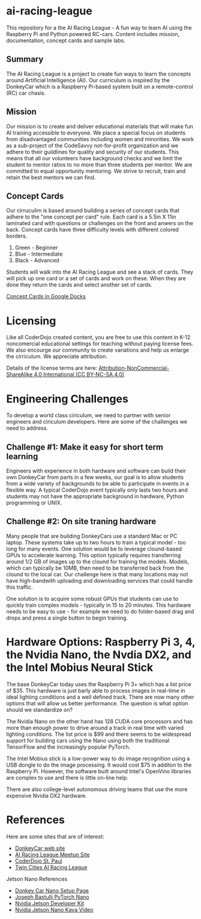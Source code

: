 # ai-racing-league
This repository for a the AI Racing League - A fun way to learn AI using the Raspberry Pi and Python powered RC-cars.  Content includes mission, documentation, concept cards and sample labs.

## Summary
The AI Racing League is a project to create fun ways to learn the concepts around Artificial Intelligence (AI).  Our curriculum is inspired by the DonkeyCar which is a Raspberry Pi-based system built on a remote-control (RC) car chasis.

## Mission
Our mission is to create and deliver educational materials that will make fun AI training accessible to everyone. We place a special focus on students from disadvantaged communities including women and minorities.  We  work as a sub-project of the CodeSavvy not-for-profit organization and we adhere to their guildlines for quality and security of our students.  This means that all our volunteers have background checks and we limit the student to mentor ratios to no more than three students per mentor.  We are committed to equal opportunity mentoring.  We strive to recruit, train and retain the best mentors we can find.

## Concept Cards
Our cirruculim is based around building a series of concept cards that adhere to the "one concept per card" rule.  Each card is a 5.5in X 11in laminated card with questions or challenges on the front and anwers on the back.  Concept cards have three difficulty levels with different colored borders.

1. Green - Beginner
2. Blue - Intermediate
3. Black - Advanced

Students will walk into the AI Racing League and see a stack of cards.  They will pick up one card or a set of cards and work on these.  When they are done they return the cards and select another set of cards.

[Concept Cards in Google Docks](https://docs.google.com/presentation/d/1VKzVaDYbqKQ5ykSnNVem5_K7A-I5YtGPhbS73h1SrPI/edit?usp=sharing)

# Licensing
Like all CoderDojo created content, you are free to use this content in K-12 noncomercial educational settings for teaching without paying license fees.  We also encourge our community to create variations and help us enlarge the cirriculum.  We appreciate attribution.

Details of the license terms are here:
[Attribution-NonCommercial-ShareAlike 4.0 International (CC BY-NC-SA 4.0)](https://creativecommons.org/licenses/by-nc-sa/4.0)

# Engineering Challenges
To develop a world class ciriculum, we need to partner with senior engineers and ciriculum developers.  Here are some of the challenges we need to address.

## Challenge #1: Make it easy for short term learning
Engineers with experience in both hardware and software can build their own DonkeyCar from parts in a few weeks, our goal is to allow students from a wide variety of backgrounds to be able to participate in events in a flexible way.  A typical CoderDojo event typically only lasts two hours and students may not have the appropriate background in hardware, Python programming or UNIX.

## Challenge #2: On site traning hardware
Many people that are building DonkeyCars use a standard Mac or PC laptop.  These systems take up to two hours to train a typical model - too long for many events.  One solution would be to leverage clound-based GPUs to accelerate learning.  This option typically requires transferring around 1/2 GB of images up to the clound for training the models.  Models, which can typically be 10MB, then need to be transferred back from the clound to the local car.  Our challenge here is that many locations may not have high-bandwith uploading and downloading services that could handle this traffic.

One solution is to acquire some robust GPUs that students can use to quickly train complex models - typically in 15 to 20 minutes.  This hardware needs to be easy to use - for example we need to do folder-based drag and drops and press a single button to begin training.

# Hardware Options: Raspberry Pi 3, 4, the Nvidia Nano, the Nvdia DX2, and the Intel Mobius Neural Stick
The base DonkeyCar today uses the Raspberry Pi 3+ which has a list price of $35.  This hardware is just barly able to process images in real-time in ideal lighting conditions and a well defined track.  There are now many other options that will allow us better performance.  The question is what option should we standardize on?

The Nvidia Nano on the other hand has 128 CUDA core processors and has more than enough power to drive around a track in real time with varied lighting conditions.  The list price is $99 and there seems to be widespread support for building cars using the Nano using both the traditional TensorFlow and the increasingly popular PyTorch.

The Intel Mobius stick is a low-power way to do image recognition using a USB dongle to do the image processing.  It would cost $75 in additon to the Raspberry Pi.  However, the software built around Intel's OpenVino libraries are complex to use and there is little on-line help.

There are also college-level autonomous driving teams that use the more expensive Nvidia DX2 hardware.

# References
Here are some sites that are of interest:

* [DonkeyCar web site](http://donkeycar.com)
* [AI Racing League Meetup Site](https://www.meetup.com/Artificial-Intelligent-Racing-League/)
* [CoderDojo St. Paul](https://wiki.coderdojosaintpaul.org/wiki/Main_Page)
* [Twin Cities AI Racing League](https://www.meetup.com/Artificial-Intelligent-Racing-League/)

Jetson Nano References
* [Donkey Car Nano Setup Page](https://docs.donkeycar.com/guide/robot_sbc/setup_jetson_nano/)
* [Joseph Bastulli PyTorch Nano](https://github.com/bastulli/AutoCarJetsonNano)
* [Nvidia Jetson Developer Kit](https://developer.nvidia.com/embedded/jetson-nano-developer-kit)
* [Nvidia Jetson Nano Kaya Video](https://www.youtube.com/watch?v=X3qGDYie1_I)


